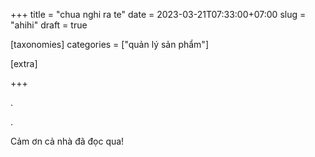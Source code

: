 +++
title = "chua nghi ra te"
date = 2023-03-21T07:33:00+07:00
slug = "ahihi"
draft = true

[taxonomies]
categories = ["quản lý sản phẩm"]


[extra]

+++

.

<!-- more -->
.

Cảm ơn cả nhà đã đọc qua!